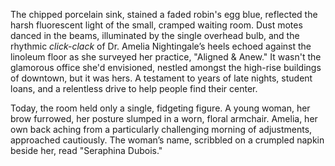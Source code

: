 The chipped porcelain sink, stained a faded robin's egg blue, reflected the harsh fluorescent light of the small, cramped waiting room.  Dust motes danced in the beams, illuminated by the single overhead bulb, and the rhythmic *click-clack* of Dr. Amelia Nightingale’s heels echoed against the linoleum floor as she surveyed her practice, "Aligned & Anew."  It wasn't the glamorous office she'd envisioned, nestled amongst the high-rise buildings of downtown, but it was hers.  A testament to years of late nights, student loans, and a relentless drive to help people find their center.  

Today, the room held only a single, fidgeting figure.  A young woman, her brow furrowed, her posture slumped in a worn, floral armchair.  Amelia, her own back aching from a particularly challenging morning of adjustments, approached cautiously. The woman’s name, scribbled on a crumpled napkin beside her, read  "Seraphina Dubois."
